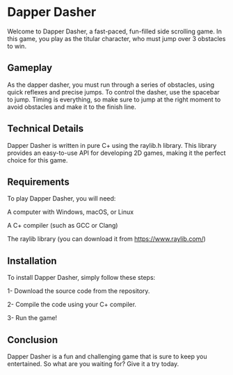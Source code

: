 # Dapper Dasher
Welcome to Dapper Dasher, a fast-paced, fun-filled side scrolling game. In this game, you play as the titular character, who must jump over 3 obstacles to win.

## Gameplay
As the dapper dasher, you must run through a series of obstacles, using quick reflexes and precise jumps. To control the dasher, use the spacebar to jump. Timing is everything, so make sure to jump at the right moment to avoid obstacles and make it to the finish line.

## Technical Details
Dapper Dasher is written in pure C+ using the raylib.h library. This library provides an easy-to-use API for developing 2D games, making it the perfect choice for this game.


## Requirements
To play Dapper Dasher, you will need:

A computer with Windows, macOS, or Linux

A C+ compiler (such as GCC or Clang)

The raylib library (you can download it from https://www.raylib.com/)

## Installation
To install Dapper Dasher, simply follow these steps:

1- Download the source code from the repository.

2- Compile the code using your C+ compiler.

3- Run the game!

## Conclusion
Dapper Dasher is a fun and challenging game that is sure to keep you entertained. So what are you waiting for? Give it a try today.
